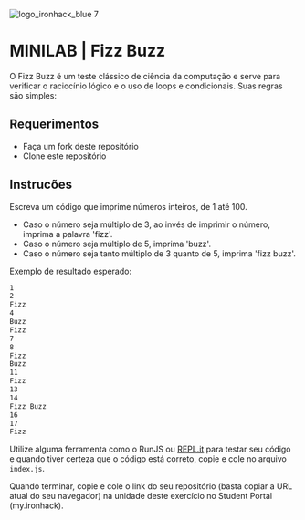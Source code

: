 ![logo_ironhack_blue 7](https://user-images.githubusercontent.com/23629340/40541063-a07a0a8a-601a-11e8-91b5-2f13e4e6b441.png)

# MINILAB | Fizz Buzz

O Fizz Buzz é um teste clássico de ciência da computação e serve para verificar o raciocínio lógico e o uso de loops e condicionais. Suas regras sāo simples:

## Requerimentos

- Faça um fork deste repositório
- Clone este repositório

## Instrucões

Escreva um código que imprime números inteiros, de 1 até 100. 

- Caso o número seja múltiplo de 3, ao invés de imprimir o número, imprima a palavra 'fizz'. 
- Caso o número seja múltiplo de 5, imprima 'buzz'. 
- Caso o número seja tanto múltiplo de 3 quanto de 5, imprima 'fizz buzz'.

Exemplo de resultado esperado:

```bash
1
2
Fizz
4
Buzz
Fizz
7
8
Fizz
Buzz
11
Fizz
13
14
Fizz Buzz
16
17
Fizz
```

Utilize alguma ferramenta como o RunJS ou [REPL.it](https://replit.com/) para testar seu código e quando tiver certeza que o código está correto, copie e cole no arquivo `index.js`.

Quando terminar, copie e cole o link do seu repositório (basta copiar a URL atual do seu navegador) na unidade deste exercício no Student Portal (my.ironhack).
